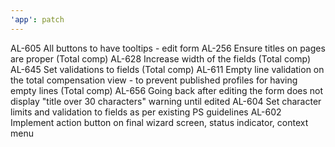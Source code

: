 ```yaml
---
'app': patch
---
```


AL-605 All buttons to have tooltips - edit form
AL-256 Ensure titles on pages are proper (Total comp)
AL-628 Increase width of the fields (Total comp)
AL-645 Set validations to fields (Total comp)
AL-611 Empty line validation on the total compensation view - to prevent published profiles for having empty lines (Total comp)
AL-656 Going back after editing the form does not display "title over 30 characters" warning until edited
AL-604 Set character limits and validation to fields as per existing PS guidelines
AL-602 Implement action button on final wizard screen, status indicator, context menu
